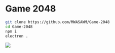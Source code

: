 # Game 2048

~~~bash
git clone https://github.com/MWASAWM/Game-2048
cd Game-2048
npm i
electron .
~~~

![](https://github.com/MWASAWM/Game-2048/blob/master/README.JPG)

